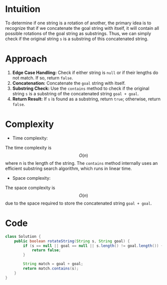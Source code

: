 
# Intuition
<!-- Describe your first thoughts on how to solve this problem. -->
To determine if one string is a rotation of another, the primary idea is to recognize that if we concatenate the goal string with itself, it will contain all possible rotations of the goal string as substrings. Thus, we can simply check if the original string `s` is a substring of this concatenated string.

# Approach
<!-- Describe your approach to solving the problem. -->
1. **Edge Case Handling:** Check if either string is `null` or if their lengths do not match. If so, return `false`.
2. **Concatenation:** Concatenate the `goal` string with itself.
3. **Substring Check:** Use the `contains` method to check if the original string `s` is a substring of the concatenated string `goal + goal`.
4. **Return Result:** If `s` is found as a substring, return `true`; otherwise, return `false`.

# Complexity
- Time complexity:
<!-- Add your time complexity here, e.g. $$O(n)$$ -->
The time complexity is $$O(n)$$ where n is the length of the string. The `contains` method internally uses an efficient substring search algorithm, which runs in linear time.

- Space complexity:
<!-- Add your space complexity here, e.g. $$O(n)$$ -->
The space complexity is $$O(n)$$ due to the space required to store the concatenated string `goal + goal`.

# Code
```java
class Solution {
    public boolean rotateString(String s, String goal) {
        if (s == null || goal == null || s.length() != goal.length()) {
            return false;
        }

        String match = goal + goal;
        return match.contains(s);
    }
}
```
